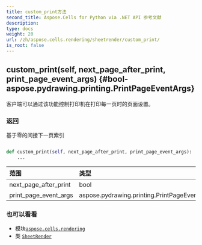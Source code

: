 ```yaml
---
title: custom_print方法
second_title: Aspose.Cells for Python via .NET API 参考文献
description:
type: docs
weight: 20
url: /zh/aspose.cells.rendering/sheetrender/custom_print/
is_root: false
---
```

##  custom_print(self, next_page_after_print, print_page_event_args) {#bool-aspose.pydrawing.printing.PrintPageEventArgs}
客户端可以通过该功能控制打印机在打印每一页时的页面设置。


### 返回

基于零的间接下一页索引


```python

def custom_print(self, next_page_after_print, print_page_event_args):
    ...
```


|范围|类型|描述|
| :- | :- | :- |
| next_page_after_print | bool |如果为真，打印机将在打印当前页后转到下一页|
| print_page_event_args | aspose.pydrawing.printing.PrintPageEventArgs | System.Drawing.Printing.PrintPageEventArgs |



### 也可以看看
* 模块[`aspose.cells.rendering`](../../)
* 类 [`SheetRender`](/cells/python-net/zh/aspose.cells.rendering/sheetrender)
